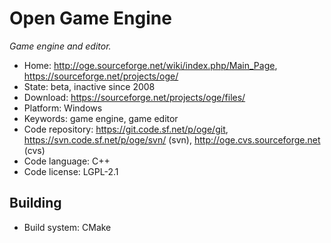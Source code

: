 # Open Game Engine

_Game engine and editor._

- Home: http://oge.sourceforge.net/wiki/index.php/Main_Page, https://sourceforge.net/projects/oge/
- State: beta, inactive since 2008 
- Download: https://sourceforge.net/projects/oge/files/
- Platform: Windows
- Keywords: game engine, game editor
- Code repository: https://git.code.sf.net/p/oge/git, https://svn.code.sf.net/p/oge/svn/ (svn), http://oge.cvs.sourceforge.net (cvs)
- Code language: C++
- Code license: LGPL-2.1

## Building

- Build system: CMake
